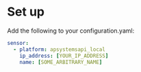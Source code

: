# Set up

Add the following to your configuration.yaml:
```yaml
sensor:
  - platform: apsystemsapi_local
    ip_address: [YOUR_IP_ADDRESS]
    name: [SOME_ARBITRARY_NAME]
```